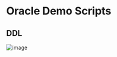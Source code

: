 # Oracle Demo Scripts

## DDL

![image](https://github.com/Matster07/oracle-demo/assets/60222325/2366a2d5-b80d-4feb-a96e-3b48dfffe415)
